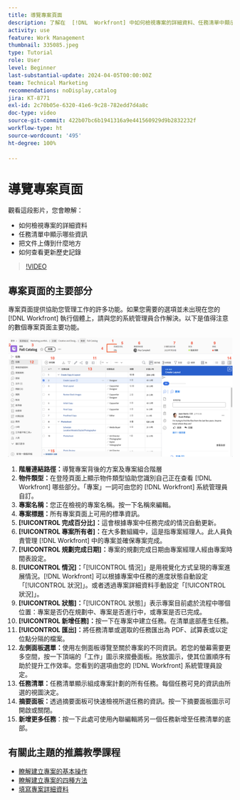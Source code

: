 ```yaml
---
title: 導覽專案頁面
description: 了解在  [!DNL  Workfront] 中如何檢視專案的詳細資料、任務清單中顯示哪些資訊、把文件上傳到什麼地方，以及如何檢視更新歷史記錄。
activity: use
feature: Work Management
thumbnail: 335085.jpeg
type: Tutorial
role: User
level: Beginner
last-substantial-update: 2024-04-05T00:00:00Z
team: Technical Marketing
recommendations: noDisplay,catalog
jira: KT-8771
exl-id: 2c70b05e-6320-41e6-9c28-782edd7d4a8c
doc-type: video
source-git-commit: 422b07bc6b1941316a9e441560929d9b2832232f
workflow-type: ht
source-wordcount: '495'
ht-degree: 100%

---
```


# 導覽專案頁面

觀看這段影片，您會瞭解：

* 如何檢視專案的詳細資料
* 任務清單中顯示哪些資訊
* 把文件上傳到什麼地方
* 如何查看更新歷史記錄

>[!VIDEO](https://video.tv.adobe.com/v/335085/?quality=12&learn=on&enablevpops)

## 專案頁面的主要部分

專案頁面提供協助您管理工作的許多功能。如果您需要的選項並未出現在您的 [!DNL Workfront] 執行個體上，請與您的系統管理員合作解決。以下是值得注意的數個專案頁面主要功能。

![專案頁面螢幕擷圖](assets/project-page-graphic-for-planner-v2.png)

1. **階層連結路徑：**&#x200B;導覽專案背後的方案及專案組合階層
2. **物件類型：**&#x200B;在登陸頁面上顯示物件類型協助您識別自己正在查看 [!DNL Workfront] 哪些部分。「專案」一詞可由您的 [!DNL Workfront] 系統管理員自訂。
3. **專案名稱：**&#x200B;您正在檢視的專案名稱。按一下名稱來編輯。
4. **專案標題：**&#x200B;所有專案頁面上可用的標準資訊。
5. **[!UICONTROL 完成百分比]：**&#x200B;這會根據專案中任務完成的情況自動更新。
6. **[!UICONTROL 專案所有者]：**&#x200B;在大多數組織中，這是指專案經理人。此人員負責管理 [!DNL Workfront] 中的專案並確保專案完成。
7. **[!UICONTROL 規劃完成日期]：**&#x200B;專案的規劃完成日期由專案經理人經由專案時間表設定。
8. **[!UICONTROL 情況]：**「[!UICONTROL 情況]」是用視覺化方式呈現的專案進展情況。[!DNL Workfront] 可以根據專案中任務的進度狀態自動設定「[!UICONTROL 狀況]」。或者透過專案詳細資料手動設定「[!UICONTROL 狀況]」。
9. **[!UICONTROL 狀態]：**「[!UICONTROL 狀態]」表示專案目前處於流程中哪個位置：專案是否仍在規劃中、專案是否進行中，或專案是否已完成。
10. **[!UICONTROL 新增任務]：**&#x200B;按一下在專案中建立任務。在清單底部產生任務。
11. **[!UICONTROL 匯出]：**&#x200B;將任務清單或選取的任務匯出為 PDF、試算表或以定位點分隔的檔案。
12. **左側面板選單：**&#x200B;使用左側面板導覽至關於專案的不同資訊。若您的螢幕需要更多空間，按一下頂端的「工作」圖示來摺疊面板。拖放圖示，使其位置順序有助於提升工作效率。您看到的選項由您的 [!DNL Workfront] 系統管理員設定。
13. **任務清單：**&#x200B;任務清單顯示組成專案計劃的所有任務。每個任務可見的資訊由所選的視圖決定。
14. **摘要面板：**&#x200B;透過摘要面板可快速檢視所選任務的資訊。按一下摘要面板圖示可開啟或關閉。
15. **新增更多任務**：按一下此處可使用內聯編輯將另一個任務新增至任務清單的底部。

## 有關此主題的推薦教學課程

* [瞭解建立專案的基本操作](/help/manage-work/projects/understand-basic-project-creation.md)
* [瞭解建立專案的四種方法](/help/manage-work/projects/understand-other-ways-to-create-projects.md)
* [填寫專案詳細資料](/help/manage-work/projects/fill-in-the-project-details.md)

